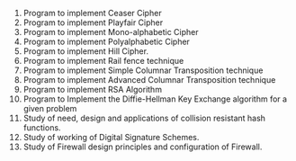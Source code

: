 1. Program to implement Ceaser Cipher
2. Program to implement Playfair Cipher
3. Program to implement Mono-alphabetic Cipher
4. Program to implement Polyalphabetic Cipher
5. Program to implement Hill Cipher.
6. Program to implement Rail fence technique 
7. Program to implement Simple Columnar Transposition technique
8. Program to implement Advanced Columnar Transposition technique 
9. Program to implement RSA Algorithm
10. Program to Implement the Diffie-Hellman Key Exchange algorithm for a given problem
11. Study of need, design and applications of collision resistant hash functions.
12. Study of working of Digital Signature Schemes.
13. Study of Firewall design principles and configuration of Firewall.
